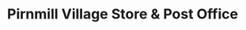 ---
title: "Pirnmill Village Store & Post Office"
url: /isle-of-arran/pirnmill-village-store-and-post-office/
shop: convenience
---